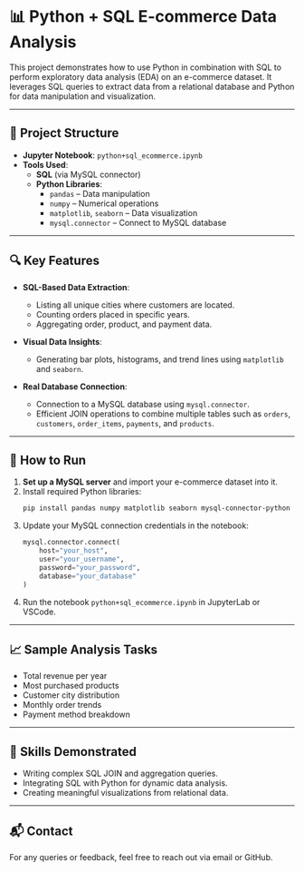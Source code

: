 
# 📊 Python + SQL E-commerce Data Analysis

This project demonstrates how to use Python in combination with SQL to perform exploratory data analysis (EDA) on an e-commerce dataset. It leverages SQL queries to extract data from a relational database and Python for data manipulation and visualization.

---

## 📁 Project Structure

- **Jupyter Notebook**: `python+sql_ecommerce.ipynb`
- **Tools Used**:
  - **SQL** (via MySQL connector)
  - **Python Libraries**:
    - `pandas` – Data manipulation
    - `numpy` – Numerical operations
    - `matplotlib`, `seaborn` – Data visualization
    - `mysql.connector` – Connect to MySQL database

---

## 🔍 Key Features

- **SQL-Based Data Extraction**:
  - Listing all unique cities where customers are located.
  - Counting orders placed in specific years.
  - Aggregating order, product, and payment data.

- **Visual Data Insights**:
  - Generating bar plots, histograms, and trend lines using `matplotlib` and `seaborn`.

- **Real Database Connection**:
  - Connection to a MySQL database using `mysql.connector`.
  - Efficient JOIN operations to combine multiple tables such as `orders`, `customers`, `order_items`, `payments`, and `products`.

---

## 🚀 How to Run

1. **Set up a MySQL server** and import your e-commerce dataset into it.
2. Install required Python libraries:
   ```bash
   pip install pandas numpy matplotlib seaborn mysql-connector-python
   ```
3. Update your MySQL connection credentials in the notebook:
   ```python
   mysql.connector.connect(
       host="your_host",
       user="your_username",
       password="your_password",
       database="your_database"
   )
   ```
4. Run the notebook `python+sql_ecommerce.ipynb` in JupyterLab or VSCode.

---

## 📈 Sample Analysis Tasks

- Total revenue per year
- Most purchased products
- Customer city distribution
- Monthly order trends
- Payment method breakdown

---

## 🧠 Skills Demonstrated

- Writing complex SQL JOIN and aggregation queries.
- Integrating SQL with Python for dynamic data analysis.
- Creating meaningful visualizations from relational data.

---

## 📬 Contact

For any queries or feedback, feel free to reach out via email or GitHub.
